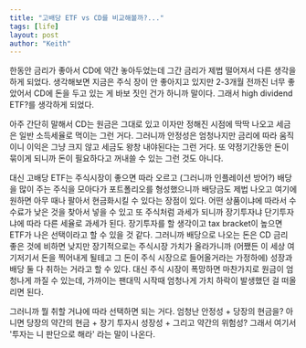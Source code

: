 ```yaml
---
title: "고배당 ETF vs CD를 비교해볼까?..."
tags: [life]
layout: post
author: "Keith"
---
```


한동안 금리가 좋아서 CD에 약간 놓아두었는데 그간 금리가 제법 떨어져서 다른 생각을 하게 되었다. 생각해보면 지금은 주식 장이 안 좋아지고 있지만 2-3개월 전까진 너무 좋았어서 CD에 돈을 두고 있는 게 바보 짓인 건가 하니까 말이다. 그래서 high dividend ETF?를 생각하게 되었다. 

아주 간단히 말해서 CD는 원금은 그대로 있고 이자만 정해진 시점에 딱딱 나오고 세금은 일반 소득세율로 먹이는 그런 거다. 그러니까 안정성은 엄청나지만 금리에 따라 움직이니 이익은 그냥 크지 않고 세금도 왕창 내야된다는 그런 거다. 또 약정기간동안 돈이 묶이게 되니까 돈이 필요하다고 꺼내쓸 수 있는 그런 것도 아니다.

대신 고배당 ETF는 주식시장이 좋으면 따라 오르고 (그러니까 인플레이션 방어?) 배당을 많이 주는 주식을 모아다가 포트폴리오를 형성했으니까 배당금도 제법 나오고 여기에 원하면 아무 때나 팔아서 현금화시킬 수 있다는 장점이 있다. 어떤 상품이냐에 따라서 수수료가 낮은 것을 찾아서 넣을 수 있고 또 주식처럼 과세가 되니까 장기투자냐 단기투자냐에 따라 다른 세율로 과세가 된다. 장기투자를 할 생각이고 tax bracket이 높으면 ETF가 나은 선택이라고 할 수 있을 것 같다. 그러니까 배당으로 나오는 돈은 CD 금리 좋은 것에 비하면 낮지만 장기적으로는 주식시장 가치가 올라가니까 (어쨌든 이 세상 여기저기서 돈을 찍어내게 될테고 그 돈이 주식 시장으로 들어올거라는 가정하에) 성장과 배당 둘 다 취하는 거라고 할 수 있다.
대신 주식 시장이 폭망하면 마찬가지로 원금이 엄청나게 까질 수 있는데, 가까이는 팬대믹 시작때 엄청나게 가치 하락이 발생했던 걸 떠올리면 된다. 

그러니까 뭘 취할 거냐에 따라 선택하면 되는 거다. 엄청난 안정성 + 당장의 현금을? 아니면 당장의 약간의 현금 + 장기 투자시 성장성 + 그리고 약간의 위험성? 그래서 여기서 '투자는 니 판단으로 해라' 라는 말이 나온다. 

